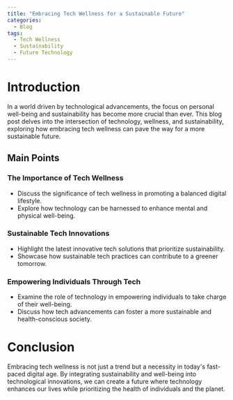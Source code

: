```yaml
---
title: "Embracing Tech Wellness for a Sustainable Future"
categories:
  - Blog
tags:
  - Tech Wellness
  - Sustainability
  - Future Technology
---
```


# Introduction
In a world driven by technological advancements, the focus on personal well-being and sustainability has become more crucial than ever. This blog post delves into the intersection of technology, wellness, and sustainability, exploring how embracing tech wellness can pave the way for a more sustainable future.

## Main Points
### The Importance of Tech Wellness
- Discuss the significance of tech wellness in promoting a balanced digital lifestyle.
- Explore how technology can be harnessed to enhance mental and physical well-being.

### Sustainable Tech Innovations
- Highlight the latest innovative tech solutions that prioritize sustainability.
- Showcase how sustainable tech practices can contribute to a greener tomorrow.

### Empowering Individuals Through Tech
- Examine the role of technology in empowering individuals to take charge of their well-being.
- Discuss how tech advancements can foster a more sustainable and health-conscious society.

# Conclusion
Embracing tech wellness is not just a trend but a necessity in today's fast-paced digital age. By integrating sustainability and well-being into technological innovations, we can create a future where technology enhances our lives while prioritizing the health of individuals and the planet.